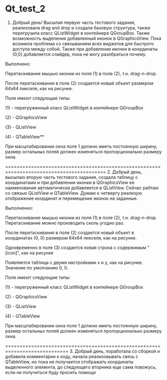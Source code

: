 # Qt_test_2
1. Добрый день! Высылая первую часть тестового задания, реализовала drag and drop и создала базовую структура, также перегрузила класс QListWidget в контейнере QGroupBox. Также возможность выделения добавленный иконок в QGraphicsView. Пока возникла проблема со связыванием всех виджетов для быстрого доступа между собой. Также при добавлении иконки в координаты (0,0) добавляется слайдер, пока не могу разобраться почему.

Выполнено:

Перетаскивание мышью иконки из поля (1) в поле (2), т.н. drag-n-drop.

После перетаскивания в поле (2) создается новый объект размером 64x64 пикселя, как на рисунке.

Поля имеют следующие типы:

(1) - перегруженный класс QListWidget в контейнере QGroupBox

(2) - QGraphicsView

(3) - QListView

(4) - QTableView**

При масштабировании окна поле 1 должно иметь постоянную ширину, размер остальных полей должен изменяться пропорционально размеру окна.

=========================================================================================
2. Добрый день, высылаю вторую часть тестового задания, создала таблицу с координатами и при добавлении иконки в QGraphicsView ее наименование автоматически добавляется в QListView. Сейчас рабтаю со связью QListView и QTableView. Думаю к четвергу реализую отображение координат и перемещение иконок на заданные.

Выполненно:

Перетаскивание мышью иконки из поля (1) в поле (2), т.н. drag-n-drop. Перетаскивание можно производить сколь угодно раз.

После перетаскивания в поле (2) создается новый объект в координатах (0, 0) размером 64x64 пикселя, как на рисунке.

Одновременно в поле (3) создается новая строка с содержимым "[icon]", как на рисунке

Появляется таблица с двумя настройками x и y, как на рисунке. Значение по умолчанию 0, 0.

Поля имеют следующие типы:

(1) - перегруженный класс QListWidget в контейнере QGroupBox

(2) - QGraphicsView

(3) - QListView

(4) - QTableView

При масштабировании окна поле 1 должно иметь постоянную ширину, размер остальных полей должен изменяться пропорционально размеру окна.

============================================================================
3. Добрый день, поработала со сборкой и добавила комментарии к коду, начала реализовывать связь с QTableView, но пока не получается отображать координаты выделенного элемента, до следующего вторника еще сама повожусь, если не получиться буду просить помощи
